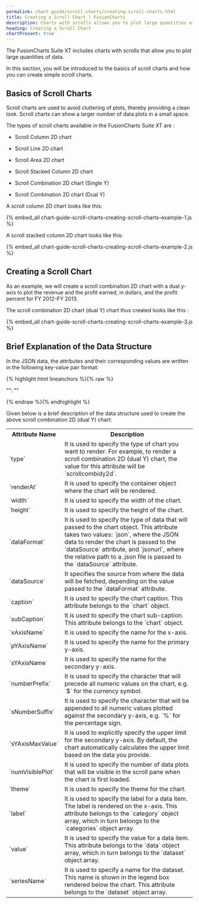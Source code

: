 ```yaml
---
permalink: chart-guide/scroll-charts/creating-scroll-charts.html
title: Creating a Scroll Chart | FusionCharts
description: Charts with scrolls allows you to plot large quantities of data. They are also used to avoid cluttering of plots.
heading: Creating a Scroll Chart
chartPresent: true
---
```


The FusionCharts Suite XT includes charts with scrolls that allow you to plot large quantities of data.

In this section, you will be introduced to the basics of scroll charts and how you can create simple scroll charts.

## Basics of Scroll Charts

Scroll charts are used to avoid cluttering of plots, thereby providing a clean look. Scroll charts can show a larger number of data plots in a small space.

The types of scroll charts available in the  FusionCharts Suite XT are :

* Scroll Column 2D chart

* Scroll Line 2D chart

* Scroll Area 2D chart

* Scroll Stacked Column 2D chart

* Scroll Combination 2D chart (Single Y)

* Scroll Combination 2D chart (Dual Y)

A scroll column 2D chart looks like this:

{% embed_all chart-guide-scroll-charts-creating-scroll-charts-example-1.js %}

A scroll stacked column 2D chart looks like this:

{% embed_all chart-guide-scroll-charts-creating-scroll-charts-example-2.js %}

## Creating a Scroll Chart

As an example, we will create a scroll combination 2D chart with a dual y-axis to plot the revenue and the profit earned, in dollars, and the profit percent for FY 2012-FY 2013.

The scroll combination 2D chart (dual Y) chart thus created looks like this :

{% embed_all chart-guide-scroll-charts-creating-scroll-charts-example-3.js %}





## Brief Explanation of the Data Structure

In the JSON data, the attributes and their corresponding values are written in the following key-value pair format:

{% highlight html lineanchors %}{% raw %}

"<attributeName>": "<value>"

{% endraw %}{% endhighlight %}

Given below is a brief description of the data structure used to create the above scroll combination 2D (dual Y) chart:

<table>
  <tr>
    <th>Attribute Name</th>
    <th>Description</th>
  </tr>
  <tr>
    <td>`type`</td>
    <td>It is used to specify the type of chart you want to render. For example, to render a scroll combination 2D (dual Y) chart, the value for this attribute will be `scrollcombidy2d`.</td>
  </tr>
  <tr>
    <td>`renderAt`</td>
    <td>It is used to specify the container object where the chart will be rendered.</td>
  </tr>
  <tr>
    <td>`width`</td>
    <td>It is used to specify the width of the chart.</td>
  </tr>
  <tr>
    <td>`height`</td>
    <td>It is used to specify the height of the chart.</td>
  </tr>
  <tr>
    <td>`dataFormat`</td>
    <td>It is used to specify the type of data that will passed to the chart object. This attribute takes two values: `json`, where the JSON data to render the chart is passed to the `dataSource` attribute, and `jsonurl`, where the relative path to a .json file is passed to the `dataSource` attribute.</td>
  </tr>
  <tr>
    <td>`dataSource`</td>
    <td>It specifies the source from where the data will be fetched, depending on the value passed to the `dataFormat` attribute.</td>
  </tr>
  <tr>
    <td>`caption`</td>
    <td>It is used to specify the chart caption. This attribute belongs to the `chart` object.</td>
  </tr>
  <tr>
    <td>`subCaption`</td>
    <td>It is used to specify the chart sub-caption. This attribute belongs to the `chart` object.</td>
  </tr>
  <tr>
    <td>`xAxisName`</td>
    <td>It is used to specify the name for the x-axis.</td>
  </tr>
  <tr>
    <td>`pYAxisName`</td>
    <td>It is used to specify the name for the primary y-axis.</td>
  </tr>
  <tr>
    <td>`sYAxisName`</td>
    <td>It is used to specify the name for the secondary y-axis.</td>
  </tr>
  <tr>
    <td>`numberPrefix`</td>
    <td>It is used to specify the character that will precede all numeric values on the chart, e.g. `$` for the currency symbol.</td>
  </tr>
  <tr>
    <td>`sNumberSuffix`</td>
    <td>It is used to specify the character that will be appended to all numeric values plotted against the secondary y-axis, e.g. `%` for the percentage sign.</td>
  </tr>
  <tr>
    <td>`sYAxisMaxValue`</td>
    <td>It is used to explicitly specify the upper limit for the secondary y-axis. By default, the chart automatically calculates the upper limit based on the data you provide.</td>
  </tr>
  <tr>
    <td>`numVisiblePlot`</td>
    <td>It is used to specify the number of data plots that will be visible in the scroll pane when the chart is first loaded.</td>
  </tr>
  <tr>
    <td>`theme`</td>
    <td>It is used to specify the theme for the chart.</td>
  </tr>
  <tr>
    <td>`label`</td>
    <td>It is used to specify the label for a data item. The label is rendered on the x-axis. This attribute belongs to the `category` object array, which in turn belongs to the `categories` object array.</td>
  </tr>
  <tr>
    <td>`value`</td>
    <td>It is used to specify the value for a data item. This attribute belongs to the `data` object array, which in turn belongs to the `dataset` object array.</td>
  </tr>
  <tr>
    <td>`seriesName`</td>
    <td>It is used to specify a name for the dataset. This name is shown in the legend box rendered below the chart. This attribute belongs to the `dataset` object array.</td>
  </tr>
</table>